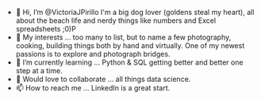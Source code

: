 - 👋 Hi, I’m @VictoriaJPirillo I'm a big dog lover (goldens steal my heart), all about the beach life and nerdy things like numbers and Excel spreadsheets ;0)P
- 👀 My interests ... too many to list, but to name a few photography, cooking, building things both by hand and virtually. One of my newest passions is to explore and photograph bridges.
- 🌱 I’m currently learning ... Python & SQL getting better and better one step at a time. 
- 💞️ Would love to collaborate ... all things data science. 
- 📫 How to reach me ... LinkedIn is a great start.

<!---
VictoriaJPirillo/VictoriaJPirillo is a ✨ special ✨ repository because its `README.md` (this file) appears on your GitHub profile.
You can click the Preview link to take a look at your changes.
--->
